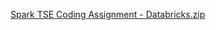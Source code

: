 [Spark TSE Coding Assignment - Databricks.zip](/.attachments/Spark%20TSE%20Coding%20Assignment%20-%20Databricks-2d7d4a44-8c62-41e9-bd5d-c94435d76739.zip)